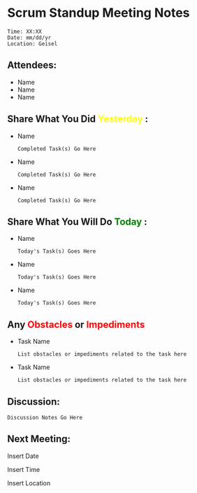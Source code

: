 # Scrum Standup Meeting Notes
```
Time: XX:XX
Date: mm/dd/yr
Location: Geisel
```
## Attendees:
- Name
- Name
- Name
## Share What You Did <span style = "color:yellow;">Yesterday </span>:

- Name
    ```
    Completed Task(s) Go Here
    ```
- Name
    ```
    Completed Task(s) Go Here
    ```
- Name
    ```
    Completed Task(s) Go Here
    ```
## Share What You Will Do <span style = "color:green;"> Today </span>:
- Name
    ```
    Today's Task(s) Goes Here
    ```
- Name
    ```
    Today's Task(s) Goes Here
    ```
- Name
    ```
    Today's Task(s) Goes Here
    ```

## Any <span style = "color:red;"> Obstacles </span> or <span style = "color:red;"> Impediments </span>
- Task Name
    ```
    List obstacles or impediments related to the task here
    ```
- Task Name
    ```
    List obstacles or impediments related to the task here
    ```

## Discussion:
```
Discussion Notes Go Here
```
## Next Meeting:

Insert Date

Insert Time

Insert Location
